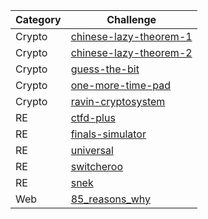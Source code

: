 | Category | Challenge
| --- | --- |
| Crypto | [chinese-lazy-theorem-1](/lactf/crypto/chinese-lazy-theorem-1/)
| Crypto | [chinese-lazy-theorem-2](/lactf/crypto/chinese-lazy-theorem-2/)
| Crypto | [guess-the-bit](/lactf/crypto/guess-the-bit/)
| Crypto | [one-more-time-pad](/lactf/crypto/one-more-time-pad/)
| Crypto | [ravin-cryptosystem](/lactf/crypto/ravin-cryptosystem/)
| RE | [ctfd-plus](/lactf/re/ctfd-plus/)
| RE | [finals-simulator](/lactf/re/finals-simulator/)
| RE | [universal](/lactf/re/universal/)
| RE | [switcheroo](/lactf/re/switcheroo/)
| RE | [snek](/lactf/re/snek/)
| Web | [85_reasons_why](/lactf/web/85_reasons_why/)